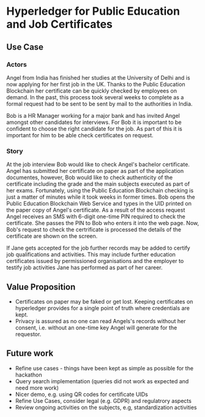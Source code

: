 # Hyperledger for Public Education and Job Certificates


## Use Case


### Actors 

Angel from India has finished her studies at the University of Delhi and is now applying for her first job in the UK. Thanks to 
the Public Education Blockchain her certificate can be quickly checked by employees on demand. In the past, this 
process took several weeks to complete as a formal request had to be sent to be sent by mail to the authorities in India.

 
Bob is a HR Manager working for a major bank and has invited Angel amongst other candidates for interviews. For Bob it is
important to be confident to choose the right candidate for the job. As part of this it is important for him to be able 
check certificates on request.  

### Story

At the job interview Bob would like to check Angel's bachelor certificate. Angel has submitted her certificate on paper as
part of the application documentes, however, Bob would like to check authenticity of the certificate including the
grade and the main subjects executed as part of her exams.  Fortunately, using the Public Education Blockchain checking 
is just a matter of minutes while it took weeks in former times.  Bob opens the Public Education Blockchain Web Service
and types in the UID printed on the paper copy of Angel's certificate. As a result of the access request Angel receives 
an SMS with 6-digit one-time PIN required to check the certificate. She passes the PIN to Bob who enters it into the web 
page. Now, Bob's request to check the certrificate is processed the details of the certificate are shown on the screen. 


If Jane gets accepted for the job further records may be added to certify job
qualifications and activities. This may include further education certificates issued
by permissioned organisations and the employer to testify job activities Jane has 
performed as part of her career.

## Value Proposition

 * Certificates on paper may be faked or get lost. Keeping certificates on hyperledger
provides for a single point of truth where credentials are kept. 
* Privacy is assured as no one can read Angels's records without her consent, i.e. without an one-time
key Angel will generate for the requestor.

## Future work
* Refine use cases - things have been kept as simple as possible for the hackathon
* Query search implementation (queries did not work as expected and need more work)
* Nicer demo, e.g. using QR codes for certificate UIDs
* Refine Use Cases, consider legal (e.g. GDPR) and regulatrory aspects
* Review ongoing activities on the subjects, e.g, standardization activities

